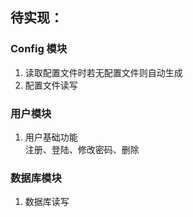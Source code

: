 ## 待实现：
### Config 模块
1. 读取配置文件时若无配置文件则自动生成
2. 配置文件读写

### 用户模块
1. 用户基础功能\
注册、登陆、修改密码、删除

### 数据库模块
1. 数据库读写